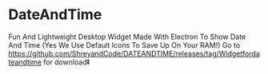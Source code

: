 # DateAndTime
Fun And Lightweight Desktop Widget Made With Electron To Show Date And Time (Yes We Use Default Icons To Save Up On Your RAM!)
Go to https://github.com/ShreyandCode/DATEANDTIME/releases/tag/Widgetfordateandtime for download⏬
